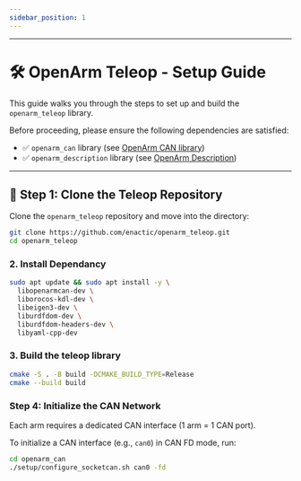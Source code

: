 ```yaml
---
sidebar_position: 1
---
```

---



# 🛠️ OpenArm Teleop - Setup Guide

This guide walks you through the steps to set up and build the `openarm_teleop` library.

Before proceeding, please ensure the following dependencies are satisfied:

- ✅ `openarm_can` library (see [OpenArm CAN library](../../software/can.mdx))
- ✅ `openarm_description` library (see [OpenArm Description](../../software/description.mdx))

---

## 🚀 Step 1: Clone the Teleop Repository

Clone the `openarm_teleop` repository and move into the directory:

```bash
git clone https://github.com/enactic/openarm_teleop.git
cd openarm_teleop
```

### 2. Install Dependancy

```bash
sudo apt update && sudo apt install -y \
  libopenarmcan-dev \
  liborocos-kdl-dev \
  libeigen3-dev \
  liburdfdom-dev \
  liburdfdom-headers-dev \
  libyaml-cpp-dev
```
### 3. Build the teleop library
```bash
cmake -S . -B build -DCMAKE_BUILD_TYPE=Release
cmake --build build
```

### Step 4: Initialize the CAN Network

Each arm requires a dedicated CAN interface (1 arm = 1 CAN port).

To initialize a CAN interface (e.g., `can0`) in CAN FD mode, run:

```bash
cd openarm_can
./setup/configure_socketcan.sh can0 -fd
```








